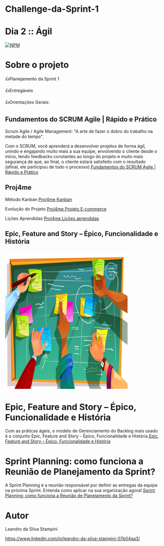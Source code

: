 # Challenge-da-Sprint-1
# Dia 2 :: Ágil

[![NPM](https://img.shields.io/npm/l/react)](https://github.com/LeandrodaSilvaStampini/Challenge-da-Sprint-1/blob/main/LICENSE)
# Sobre o projeto
👍Planejamento da Sprint 1

👍Entregáveis

👍Orientações Gerais:

## Fundamentos do SCRUM Agile | Rápido e Prático

Scrum Agile / Agile Management: "A arte de fazer o dobro do trabalho na metade do tempo".

Com o SCRUM, você aprenderá a desenvolver projetos de forma ágil, unindo e engajando muito mais a sua equipe, envolvendo o cliente desde o início, tendo feedbacks constantes ao longo do projeto e muito mais segurança de que, ao final, o cliente estará satisfeito com o resultado (afinal, ele participou de todo o processo).[Fundamentos do SCRUM Agile | Rápido e Prático](https://compassuol.udemy.com/course/fundamentos-scrum-agile/learn/lecture/24343530?start=1#overview)

##  Proj4me
Método Kanban
[Proj4me Kanban](https://app.proj4.me/projects/1/panels/86989/kanban)

Evolução do Projeto
[Proj4me Projeto E-commerce](https://app.proj4.me/projects/1/summary)

Lições Aprendidas
[Proj4me Licões aprendidas](https://app.proj4.me/projects/1/lessons-learned/1306/apresentar)

## Epic, Feature and Story – Épico, Funcionalidade e História
<img width="400" height="450" src="https://github.com/LeandrodaSilvaStampini/Challenge-da-Sprint-1/blob/main/imagem2.jpg"/>

# Epic, Feature and Story – Épico, Funcionalidade e História

Com as práticas ágeis, o modelo de Gerenciamento do Backlog mais usado é o conjunto Epic, Feature and Story - Épico, Funcionalidade e História.[Epic, Feature and Story – Épico, Funcionalidade e História](https://odonodoproduto.com/epic-feature-and-story-epico-funcionalidade-e-historia/)



# Sprint Planning: como funciona a Reunião de Planejamento da Sprint?

A Sprint Planning é a reunião responsável por definir as entregas da equipe na próxima Sprint. Entenda como aplicar na sua organização agora!.[Sprint Planning: como funciona a Reunião de Planejamento da Sprint?](https://www.ieepeducacao.com.br/sprint-planning/)

# Autor

Leandro da Silva Stampini

https://www.linkedin.com/in/leandro-da-silva-stampini-07b04aa3/
